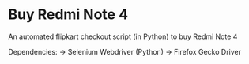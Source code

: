 # Buy Redmi Note 4
An automated flipkart checkout script (in Python) to buy Redmi Note 4

Dependencies:
-> Selenium Webdriver (Python)
-> Firefox Gecko Driver
